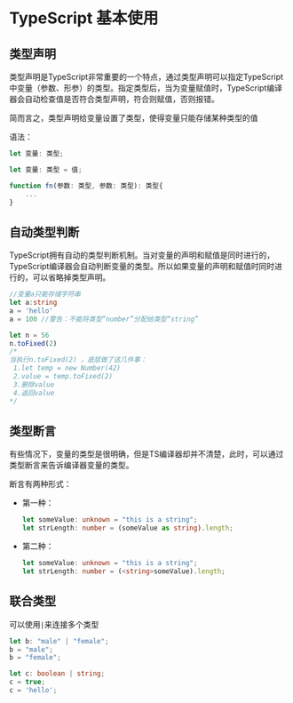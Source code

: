 # TypeScript 基本使用

## 类型声明

类型声明是TypeScript非常重要的一个特点，通过类型声明可以指定TypeScript中变量（参数、形参）的类型。指定类型后，当为变量赋值时，TypeScript编译器会自动检查值是否符合类型声明，符合则赋值，否则报错。

简而言之，类型声明给变量设置了类型，使得变量只能存储某种类型的值

语法：

```typescript
let 变量: 类型;

let 变量: 类型 = 值;

function fn(参数: 类型, 参数: 类型): 类型{
    ...
}
```

## 自动类型判断

TypeScript拥有自动的类型判断机制。当对变量的声明和赋值是同时进行的，TypeScript编译器会自动判断变量的类型。所以如果变量的声明和赋值时同时进行的，可以省略掉类型声明。

```typescript
//变量a只能存储字符串
let a:string
a = 'hello'
a = 100 //警告：不能将类型“number”分配给类型“string”
```

```typescript
let n = 56
n.toFixed(2)
/*
当执行n.toFixed(2) ，底层做了这几件事：
 1.let temp = new Number(42)
 2.value = temp.toFixed(2)
 3.删除value
 4.返回value
*/
```

## 类型断言

有些情况下，变量的类型是很明确，但是TS编译器却并不清楚，此时，可以通过类型断言来告诉编译器变量的类型。

断言有两种形式：

- 第一种：

  ```typescript
  let someValue: unknown = "this is a string";
  let strLength: number = (someValue as string).length;
  ```

- 第二种：

  ```typescript
  let someValue: unknown = "this is a string";
  let strLength: number = (<string>someValue).length;
  ```


## 联合类型

可以使用` | `来连接多个类型

```typescript
let b: "male" | "female";
b = "male";
b = "female";

let c: boolean | string;
c = true;
c = 'hello';
```

